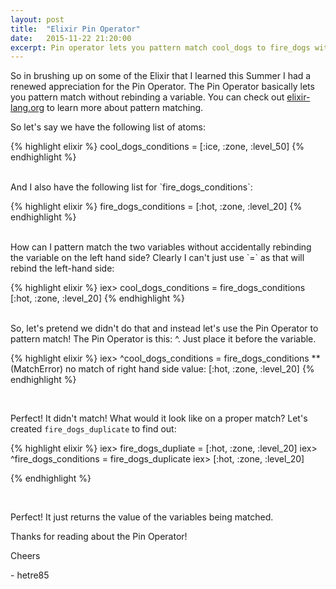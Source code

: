 ```yaml
---
layout: post
title:  "Elixir Pin Operator"
date:   2015-11-22 21:20:00
excerpt: Pin operator lets you pattern match cool_dogs to fire_dogs without rebinding variables.
---
```


So in brushing up on some of the Elixir that I learned this Summer I had a renewed appreciation for the Pin Operator. The Pin Operator basically lets you pattern match without rebinding a variable. You can check out [elixir-lang.org](http://elixir-lang.org) to learn more about pattern matching.

So let's say we have the following list of atoms:

{% highlight elixir %}
cool_dogs_conditions = [:ice, :zone, :level_50]
{% endhighlight %}

<br>
And I also have the following list for `fire_dogs_conditions`:

{% highlight elixir %}
fire_dogs_conditions = [:hot, :zone, :level_20]
{% endhighlight %}

<br>
How can I pattern match the two variables without accidentally rebinding the variable on the left hand side? Clearly I can't just use `=` as that will rebind the left-hand side:

{% highlight elixir %}
iex> cool_dogs_conditions = fire_dogs_conditions
[:hot, :zone, :level_20]
{% endhighlight %}

<br>
So, let's pretend we didn't do that and instead let's use the Pin Operator to pattern match! The Pin Operator is this: ^. Just place it before the variable.

{% highlight elixir %}
iex> ^cool_dogs_conditions = fire_dogs_conditions
** (MatchError) no match of right hand side value: [:hot, :zone, :level_20]
{% endhighlight %}

<br>

Perfect! It didn't match! What would it look like on a proper match? Let's created `fire_dogs_duplicate` to find out:

{% highlight elixir %}
iex> fire_dogs_dupliate = [:hot, :zone, :level_20]
iex> ^fire_dogs_conditions = fire_dogs_duplicate
iex> [:hot, :zone, :level_20]

{% endhighlight %}

<br>

Perfect! It just returns the value of the variables being matched.

Thanks for reading about the Pin Operator!

Cheers

\- hetre85
